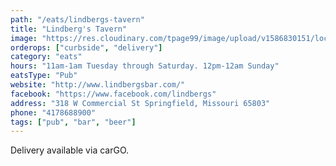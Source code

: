 ```yaml
---
path: "/eats/lindbergs-tavern"
title: "Lindberg's Tavern"
image: "https://res.cloudinary.com/tpage99/image/upload/v1586830151/local417eats/local417eatslogo.png"
orderops: ["curbside", "delivery"]
category: "eats"
hours: "11am-1am Tuesday through Saturday. 12pm-12am Sunday"
eatsType: "Pub"
website: "http://www.lindbergsbar.com/"
facebook: "https://www.facebook.com/lindbergs"
address: "318 W Commercial St Springfield, Missouri 65803"
phone: "4178688900"
tags: ["pub", "bar", "beer"]
---
```


Delivery available via carGO.
